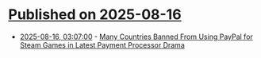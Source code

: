 # [Published on 2025-08-16](index.md)

* [2025-08-16, 03:07:00](https://soylentnews.org/article.pl?sid=25/08/15/1316257&from=rss) - [Many Countries Banned From Using PayPal for Steam Games in Latest Payment Processor Drama](https://soylentnews.org/article.pl?sid=25/08/15/1316257&from=rss)
